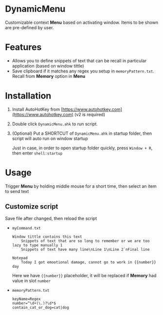 # DynamicMenu
Customizable context **Menu** based on activating window. Items to be shown are pre-defined by user.

# Features
* Allows you to define snippets of text that can be recall in particular application (based on window tittle)
* Save clipboard if it matches any regex you setup in ```memoryPattern.txt```. Recall from **Memory** option in **Menu**

# Installation
1. Install AutoHotKey from [https://www.autohotkey.com](https://www.autohotkey.com) (v2 is required)
2. Double click `DynamicMenu.ahk` to run script.
3. (Optional) Put a SHORTCUT of `DynamicMenu.ahk` in startup folder, then script will auto run on window startup

   Just in case, in order to open startup folder quickly, press `Window + R`, then enter `shell:startup`

# Usage
Trigger **Menu** by holding middle mouse for a short time, then select an item to send text

## Customize script
Save file after changed, then reload the script
* `myCommand.txt`
  
  ```
  Window tittle contains this text
      Snippets of text that are so long to remember or we are too lazy to type manually 1
      Snippets of text have many line\nLine 1\nLine 2`nFinal line

  Notepad
      Today I got emootional damage, cannot go to work in {{number}} day
  ```
   Here we have `{{number}}` placeholder, it will be replaced if **Memory** had value in slot `number`

* `memoryPattern.txt`
   ```
   keyName=Regex
   number=^\d+(\.)?\d*$
   contain_cat_or_dog=cat|dog
   ```

